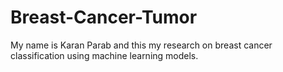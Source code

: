 # Breast-Cancer-Tumor
My name is Karan Parab and this my research on breast cancer classification using machine learning models.
